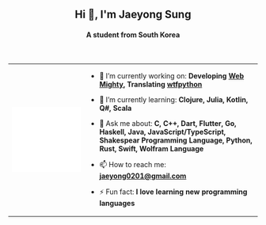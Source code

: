 <h2 align="center">Hi 👋, I'm Jaeyong Sung</h2>
<h4 align="center">A student from South Korea</h4>

<table>
  <tr>
    <td>
    <img align="center" width="900" src="https://raw.githubusercontent.com/buttercrab/buttercrab/master/github-metrics.svg" alt="profile image" />
    </td>
    <td>

- 🔭 I’m currently working on: **Developing [Web Mighty](https://github.com/web-mighty-io/web-mighty), Translating [wtfpython](https://github.com/buttercrab/wtfpython-ko)**

- 🌱 I’m currently learning: **Clojure, Julia, Kotlin, Q#, Scala**

- 🔭 Ask me about: **C, C++, Dart, Flutter, Go, Haskell, Java, JavaScript/TypeScript, Shakespear Programming Language, Python, Rust, Swift, Wolfram Language**

- 📫 How to reach me: **jaeyong0201@gmail.com**

- ⚡ Fun fact: **I love learning new programming languages**

    </td>
  </tr>
<br/>

